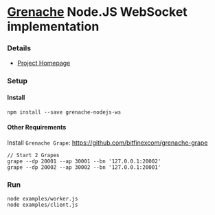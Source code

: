 # [Grenache](https://github.com/bitfinexcom/grenache) Node.JS WebSocket implementation

### Details
- [Project Homepage](https://github.com/bitfinexcom/grenache) 

### Setup

#### Install 
```
npm install --save grenache-nodejs-ws
```

#### Other Requirements

Install `Grenache Grape`: https://github.com/bitfinexcom/grenache-grape

```
// Start 2 Grapes
grape --dp 20001 --ap 30001 --bn '127.0.0.1:20002'
grape --dp 20002 --ap 30002 --bn '127.0.0.1:20001'
```

### Run

```
node examples/worker.js
node examples/client.js
```

